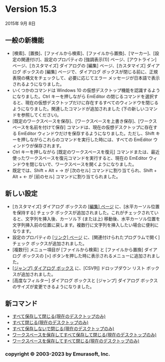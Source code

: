# Version 15.3

2015年 9月 8日

## 一般の新機能

- \[検索\]、\[置換\]、\[ファイルから検索\]、\[ファイルから置換\]、\[マーカー\]、\[設定の関連付け\]、設定のプロパティの \[強調表示(1)\] ページ、\[アウトライン\] ページ、\[カスタマイズ\] ダイアログの \[編集\] ページ、\[カスタマイズ\] ダイアログ ボックスの \[編集\] ページで、ダイアログ ボックスが閉じる前に、正規表現の構文をチェックして、必要に応じてエラー メッセージが日本語で表示されるようになりました。
- いくつかのコマンドは Windows 10 の仮想デスクトップ機能を認識するようになりました。Ctrl キーを押しながら EmEditor の閉じるコマンドを選択すると、現在の仮想デスクトップだけに存在するすべてのウィンドウを閉じるようになりました。関連したコマンドが追加されました (下の新しいコマンドを参照してください)。
- \[既定のワークスペースを保存\]、\[ワークスペースを上書き保存\]、\[ワークスペースを名前を付けて保存\] コマンドは、現在の仮想デスクトップに存在する EmEditor ウィンドウだけを保存するようになりました。ただし、Shift キーを押しながらこれらのコマンドを実行した時には、すべての EmEditor ウィンドウが保存されます。
- Ctrl キーを押しながら \[既定のワークスペースを復元\] コマンドまたは、最近使ったワークスペースを復元コマンドを実行すると、現在の EmEditor ウィンドウを閉じないで、ワークスペースを開くようになりました。
- 既定では、Shift + Alt + → が \[次のセル\] コマンドに割り当てられ、Shift + Alt + ← が \[前のセル\] コマンドに割り当てられました。

## 新しい設定

- \[カスタマイズ\] ダイアログ ボックスの [\[編集\] ページ](../dlg/customize/edit/index) に、\[水平カーソル位置を保持する\] チェック ボックスが追加されました。これがチェックされていると、文字列を挿入後、カーソル下 (または上) 移動後、水平カーソル位置を文字列挿入前の位置に戻します。複数行に文字列を挿入したい場合に便利になります。
- 設定のプロパティの [\[リンク\] ページ](../dlg/properties/link/index) に、\[関連付けられたプログラムで開く\] チェック ボックスが追加されました。
- \[複数行\] メニュー項目が \[ファイルから検索\] と \[ファイルから置換\] ダイアログ ボックスの \[>\] ボタンを押した時に表示されるメニューに追加されました。
- [\[ジャンプ\] ダイアログ ボックス](../dlg/jump/index) に、\[CSV列\] ドロップダウン リスト ボックスが追加されました。
- \[高度なフィルター\] ダイアログ ボックスと \[ジャンプ\] ダイアログ ボックスのサイズが変更できるようになりました。

## 新コマンド

- [すべて保存して閉じる(現在のデスクトップのみ)](../cmd/file/save_close_desktop)
- [すべて閉じる(現在のデスクトップのみ)](../cmd/file/close_desktop)
- [すべて保存しないで閉じる(現在のデスクトップのみ)](../cmd/file/quit_desktop)
- [ワークスペースを保存してすべて保存して閉じる(現在のデスクトップのみ)](../cmd/file/save_workspace_close_desktop)
- [ワークスペースを保存してすべて閉じる(現在のデスクトップのみ)](../cmd/file/save_workspace_quit_desktop)

### copyright © 2003-2023 by Emurasoft, Inc.
